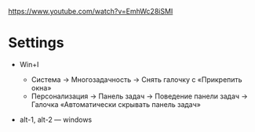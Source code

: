 https://www.youtube.com/watch?v=EmhWc28iSMI
# Settings

- Win+I
	- Система → Многозадачность → Снять галочку с «Прикрепить окна»
	- Персонализация → Панель задач → Поведение панели задач → Галочка «Автоматически скрывать панель задач»

- alt-1, alt-2 — windows



